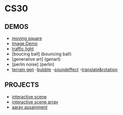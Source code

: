 # CS30

## DEMOS
- [moving square](movingsquare)
- [Image Demo](image-demo)
- [traffic light](traficlight)
- [boucing ball] (bouncing ball)
- [generative art] (genart)
- [perlin noise] (perlin)
- [terrain gen](terrain)
-[bubble](bubble)
-[soundeffect](sfx)
-[translate&rotation](rotate)
## PROJECTS
- [interactive scene](interactivescene)
- [interactive scene array](interactivescenecopy)
- [aaray assainment](arrayassainment)